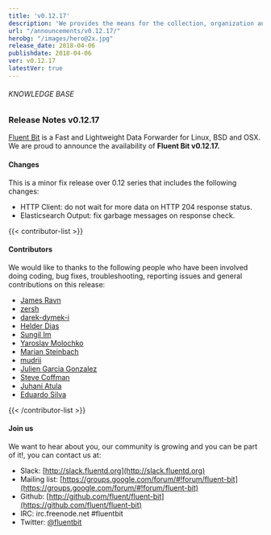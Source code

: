 ```yaml
---
title: 'v0.12.17'
description: 'We provides the means for the collection, organization and computerized retrieval of knowledgeand Lightweight Data Forwarder for Linux, BSD and OSX. We are proud to announce the availability of Fluent Bit v0.12.17.'
url: "/announcements/v0.12.17/"
herobg: "/images/hero@2x.jpg"
release_date: 2018-04-06
publishdate: 2018-04-06
ver: v0.12.17
latestVer: true 
---
```


###### KNOWLEDGE BASE

### Release Notes v0.12.17

[Fluent Bit](https://fluentbit.io/) is a Fast and Lightweight Data Forwarder for Linux, BSD and OSX. We are proud to announce the availability of **Fluent Bit v0.12.17.**

#### Changes

This is a minor fix release over 0.12 series that includes the following changes:

* HTTP Client: do not wait for more data on HTTP 204 response status.
* Elasticsearch Output: fix garbage messages on response check.




{{< contributor-list >}}

#### Contributors

We would like to thanks to the following people who have been involved doing coding, bug fixes, troubleshooting, reporting issues and general contributions on this release:


* [James Ravn](https://github.com/jsravn)
* [zersh](https://github.com/zersh01)
* [darek-dymek-i](https://github.com/darek-dymek-i)
* [Helder Dias](https://github.com/hdiass)
* [Sungil Im](https://github.com/intelliguy)
* [Yaroslav Molochko](https://github.com/onorua)
* [Marian Steinbach](https://github.com/marians)
* [mudrii](https://github.com/mudrii)
* [Julien Garcia Gonzalez](https://github.com/jgsqware)
* [Steve Coffman](https://github.com/StevenACoffman)
* [Juhani Atula](https://github.com/JAtula)
* [Eduardo Silva](https://github.com/edsiper)

{{< /contributor-list >}}

#### Join us

We want to hear about you, our community is growing and you can be part of it!, you can contact us at:

* Slack: [http://slack.fluentd.org](http://slack.fluentd.org)
* Mailing list: [https://groups.google.com/forum/#!forum/fluent-bit](https://groups.google.com/forum/#!forum/fluent-bit)
* Github: [http://github.com/fluent/fluent-bit](https://github.com/fluent/fluent-bit)
* IRC: irc.freenode.net #fluentbit
* Twitter: [@fluentbit](https://twitter.com/fluentbit)